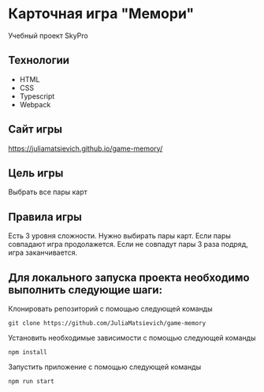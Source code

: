 # Карточная игра "Мемори"
Учебный проект SkyPro

## Технологии
- HTML
- CSS
- Typescript
- Webpack

## Сайт игры
https://juliamatsievich.github.io/game-memory/

## Цель игры
Выбрать все пары карт

## Правила игры
Есть 3 уровня сложности.
Нужно выбирать пары карт. Если пары совпадают игра продолажется. Если не совпадут пары 3 раза подряд, игра заканчивается.


## Для локального запуска проекта необходимо выполнить следующие шаги:

Клонировать репозиторий с помощью следующей команды
```
git clone https://github.com/JuliaMatsievich/game-memory
```
Установить необходимые зависимости с помощью следующей команды
```
npm install
```
Запустить приложение с помощью следующей команды
```
npm run start
```

